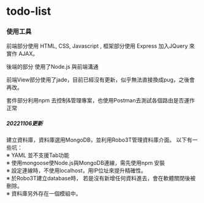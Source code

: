 # todo-list

### 使用工具 
前端部分使用 HTML, CSS, Javascript , 框架部分使用 Express
加入JQuery 來實作 AJAX。  

後端的部分 使用了Node.js 與前端溝通  

前端View部分使用了jade，目前已經沒有更新，似乎無法直接換成pug，之後會再改。  

套件部分利用npm 去控制&管理專案，也使用Postman去測試各個路由是否運作正常  

##### 20221106更新
建立資料庫，資料庫選用MongoDB，並利用Robo3T管理資料庫介面。 以下有一些坑：   
※ YAML 並不支援Tab功能  
※ 使用mongoose使Node.js與MongoDB連線，需先使用npm 安裝  
※ 設定連線時，不使用localhost，用IP位址來提升精確性。  
※ 於Robo3T建立database時， 若是沒有新增任何資料進去，會在軟體關閉後被刪除。  
※ 資料庫另外存在一個模組中。  

